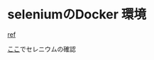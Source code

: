 # seleniumのDocker 環境
[ref](https://qiita.com/Yt330110713/items/933209d60db958d93408)


[ここ](localhost:7900)でセレニウムの確認
